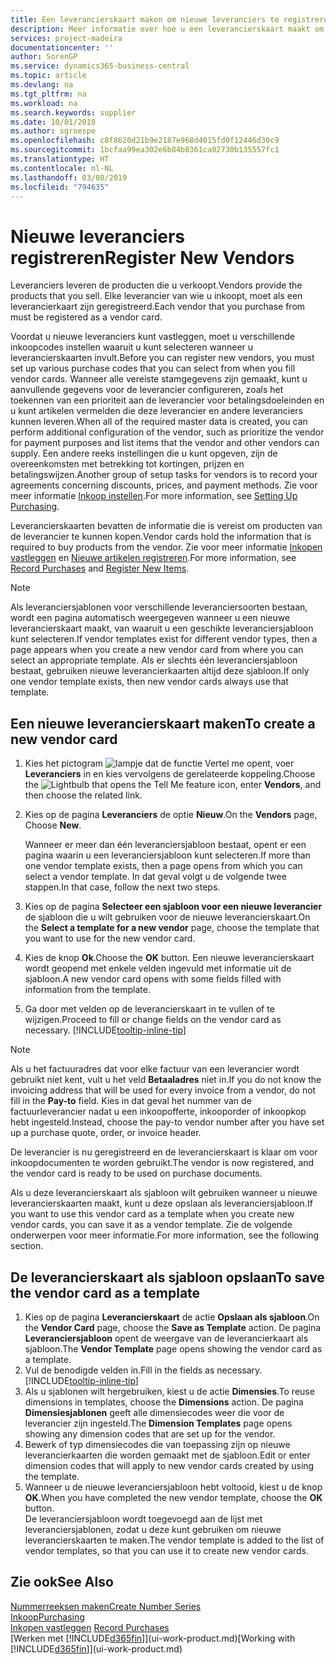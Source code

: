 ```yaml
---
title: Een leverancierskaart maken om nieuwe leveranciers te registreren | Microsoft Docs
description: Meer informatie over hoe u een leverancierskaart maakt om een nieuwe leverancier te registreren.
services: project-madeira
documentationcenter: ''
author: SorenGP
ms.service: dynamics365-business-central
ms.topic: article
ms.devlang: na
ms.tgt_pltfrm: na
ms.workload: na
ms.search.keywords: supplier
ms.date: 10/01/2018
ms.author: sgroespe
ms.openlocfilehash: c8f8620d21b9e2187e968d4015fd0f12446d30c9
ms.sourcegitcommit: 1bcfaa99ea302e6b84b8361ca02730b135557fc1
ms.translationtype: HT
ms.contentlocale: nl-NL
ms.lasthandoff: 03/08/2019
ms.locfileid: "794635"
---
```

# <a name="register-new-vendors"></a><span data-ttu-id="77b95-103">Nieuwe leveranciers registreren</span><span class="sxs-lookup"><span data-stu-id="77b95-103">Register New Vendors</span></span>
<span data-ttu-id="77b95-104">Leveranciers leveren de producten die u verkoopt.</span><span class="sxs-lookup"><span data-stu-id="77b95-104">Vendors provide the products that you sell.</span></span> <span data-ttu-id="77b95-105">Elke leverancier van wie u inkoopt, moet als een leverancierkaart zijn geregistreerd.</span><span class="sxs-lookup"><span data-stu-id="77b95-105">Each vendor that you purchase from must be registered as a vendor card.</span></span>

<span data-ttu-id="77b95-106">Voordat u nieuwe leveranciers kunt vastleggen, moet u verschillende inkoopcodes instellen waaruit u kunt selecteren wanneer u leverancierskaarten invult.</span><span class="sxs-lookup"><span data-stu-id="77b95-106">Before you can register new vendors, you must set up various purchase codes that you can select from when you fill vendor cards.</span></span> <span data-ttu-id="77b95-107">Wanneer alle vereiste stamgegevens zijn gemaakt, kunt u aanvullende gegevens voor de leverancier configureren, zoals het toekennen van een prioriteit aan de leverancier voor betalingsdoeleinden en u kunt artikelen vermelden die deze leverancier en andere leveranciers kunnen leveren.</span><span class="sxs-lookup"><span data-stu-id="77b95-107">When all of the required master data is created, you can perform additional configuration of the vendor, such as prioritize the vendor for payment purposes and list items that the vendor and other vendors can supply.</span></span> <span data-ttu-id="77b95-108">Een andere reeks instellingen die u kunt opgeven, zijn de overeenkomsten met betrekking tot kortingen, prijzen en betalingswijzen.</span><span class="sxs-lookup"><span data-stu-id="77b95-108">Another group of setup tasks for vendors is to record your agreements concerning discounts, prices, and payment methods.</span></span> <span data-ttu-id="77b95-109">Zie voor meer informatie [Inkoop instellen](purchasing-setup-purchasing.md).</span><span class="sxs-lookup"><span data-stu-id="77b95-109">For more information, see [Setting Up Purchasing](purchasing-setup-purchasing.md).</span></span>

<span data-ttu-id="77b95-110">Leverancierskaarten bevatten de informatie die is vereist om producten van de leverancier te kunnen kopen.</span><span class="sxs-lookup"><span data-stu-id="77b95-110">Vendor cards hold the information that is required to buy products from the vendor.</span></span> <span data-ttu-id="77b95-111">Zie voor meer informatie [Inkopen vastleggen](purchasing-how-record-purchases.md) en [Nieuwe artikelen registreren](inventory-how-register-new-items.md).</span><span class="sxs-lookup"><span data-stu-id="77b95-111">For more information, see [Record Purchases](purchasing-how-record-purchases.md) and [Register New Items](inventory-how-register-new-items.md).</span></span>

> [!NOTE]  
>   <span data-ttu-id="77b95-112">Als leveranciersjablonen voor verschillende leveranciersoorten bestaan, wordt een pagina automatisch weergegeven wanneer u een nieuwe leverancierskaart maakt, van waaruit u een geschikte leveranciersjabloon kunt selecteren.</span><span class="sxs-lookup"><span data-stu-id="77b95-112">If vendor templates exist for different vendor types, then a page appears when you create a new vendor card from where you can select an appropriate template.</span></span> <span data-ttu-id="77b95-113">Als er slechts één leveranciersjabloon bestaat, gebruiken nieuwe leverancierkaarten altijd deze sjabloon.</span><span class="sxs-lookup"><span data-stu-id="77b95-113">If only one vendor template exists, then new vendor cards always use that template.</span></span>

## <a name="to-create-a-new-vendor-card"></a><span data-ttu-id="77b95-114">Een nieuwe leverancierskaart maken</span><span class="sxs-lookup"><span data-stu-id="77b95-114">To create a new vendor card</span></span>
1. <span data-ttu-id="77b95-115">Kies het pictogram ![lampje dat de functie Vertel me opent](media/ui-search/search_small.png "Vertel me wat u wilt doen"), voer **Leveranciers** in en kies vervolgens de gerelateerde koppeling.</span><span class="sxs-lookup"><span data-stu-id="77b95-115">Choose the ![Lightbulb that opens the Tell Me feature](media/ui-search/search_small.png "Tell me what you want to do") icon, enter **Vendors**, and then choose the related link.</span></span>  
2. <span data-ttu-id="77b95-116">Kies op de pagina **Leveranciers** de optie **Nieuw**.</span><span class="sxs-lookup"><span data-stu-id="77b95-116">On the **Vendors** page, Choose **New**.</span></span>

    <span data-ttu-id="77b95-117">Wanneer er meer dan één leveranciersjabloon bestaat, opent er een pagina waarin u een leveranciersjabloon kunt selecteren.</span><span class="sxs-lookup"><span data-stu-id="77b95-117">If more than one vendor template exists, then a page opens from which you can select a vendor template.</span></span> <span data-ttu-id="77b95-118">In dat geval volgt u de volgende twee stappen.</span><span class="sxs-lookup"><span data-stu-id="77b95-118">In that case, follow the next two steps.</span></span>
3. <span data-ttu-id="77b95-119">Kies op de pagina **Selecteer een sjabloon voor een nieuwe leverancier** de sjabloon die u wilt gebruiken voor de nieuwe leverancierskaart.</span><span class="sxs-lookup"><span data-stu-id="77b95-119">On the **Select a template for a new vendor** page, choose the template that you want to use for the new vendor card.</span></span>
4. <span data-ttu-id="77b95-120">Kies de knop **Ok**.</span><span class="sxs-lookup"><span data-stu-id="77b95-120">Choose the **OK** button.</span></span> <span data-ttu-id="77b95-121">Een nieuwe leverancierskaart wordt geopend met enkele velden ingevuld met informatie uit de sjabloon.</span><span class="sxs-lookup"><span data-stu-id="77b95-121">A new vendor card opens with some fields filled with information from the template.</span></span>
5. <span data-ttu-id="77b95-122">Ga door met velden op de leverancierskaart in te vullen of te wijzigen.</span><span class="sxs-lookup"><span data-stu-id="77b95-122">Proceed to fill or change fields on the vendor card as necessary.</span></span> [!INCLUDE[tooltip-inline-tip](includes/tooltip-inline-tip_md.md)]

> [!NOTE]  
>   <span data-ttu-id="77b95-123">Als u het factuuradres dat voor elke factuur van een leverancier wordt gebruikt niet kent, vult u het veld **Betaaladres** niet in.</span><span class="sxs-lookup"><span data-stu-id="77b95-123">If you do not know the invoicing address that will be used for every invoice from a vendor, do not fill in the **Pay-to** field.</span></span> <span data-ttu-id="77b95-124">Kies in dat geval het nummer van de factuurleverancier nadat u een inkoopofferte, inkooporder of inkoopkop hebt ingesteld.</span><span class="sxs-lookup"><span data-stu-id="77b95-124">Instead, choose the pay-to vendor number after you have set up a purchase quote, order, or invoice header.</span></span>

<span data-ttu-id="77b95-125">De leverancier is nu geregistreerd en de leverancierskaart is klaar om voor inkoopdocumenten te worden gebruikt.</span><span class="sxs-lookup"><span data-stu-id="77b95-125">The vendor is now registered, and the vendor card is ready to be used on purchase documents.</span></span>

<span data-ttu-id="77b95-126">Als u deze leverancierskaart als sjabloon wilt gebruiken wanneer u nieuwe leverancierskaarten maakt, kunt u deze opslaan als leveranciersjabloon.</span><span class="sxs-lookup"><span data-stu-id="77b95-126">If you want to use this vendor card as a template when you create new vendor cards, you can save it as a vendor template.</span></span> <span data-ttu-id="77b95-127">Zie de volgende onderwerpen voor meer informatie.</span><span class="sxs-lookup"><span data-stu-id="77b95-127">For more information, see the following section.</span></span>

## <a name="to-save-the-vendor-card-as-a-template"></a><span data-ttu-id="77b95-128">De leverancierskaart als sjabloon opslaan</span><span class="sxs-lookup"><span data-stu-id="77b95-128">To save the vendor card as a template</span></span>
1. <span data-ttu-id="77b95-129">Kies op de pagina **Leverancierskaart** de actie **Opslaan als sjabloon**.</span><span class="sxs-lookup"><span data-stu-id="77b95-129">On the **Vendor Card** page, choose the **Save as Template** action.</span></span> <span data-ttu-id="77b95-130">De pagina **Leveranciersjabloon** opent de weergave van de leverancierkaart als sjabloon.</span><span class="sxs-lookup"><span data-stu-id="77b95-130">The **Vendor Template** page opens showing the vendor card as a template.</span></span>
2. <span data-ttu-id="77b95-131">Vul de benodigde velden in.</span><span class="sxs-lookup"><span data-stu-id="77b95-131">Fill in the fields as necessary.</span></span> [!INCLUDE[tooltip-inline-tip](includes/tooltip-inline-tip_md.md)]
3. <span data-ttu-id="77b95-132">Als u sjablonen wilt hergebruiken, kiest u de actie **Dimensies**.</span><span class="sxs-lookup"><span data-stu-id="77b95-132">To reuse dimensions in templates, choose the **Dimensions** action.</span></span> <span data-ttu-id="77b95-133">De pagina **Dimensiesjablonen** geeft alle dimensiecodes weer die voor de leverancier zijn ingesteld.</span><span class="sxs-lookup"><span data-stu-id="77b95-133">The **Dimension Templates** page opens showing any dimension codes that are set up for the vendor.</span></span>
4. <span data-ttu-id="77b95-134">Bewerk of typ dimensiecodes die van toepassing zijn op nieuwe leverancierkaarten die worden gemaakt met de sjabloon.</span><span class="sxs-lookup"><span data-stu-id="77b95-134">Edit or enter dimension codes that will apply to new vendor cards created by using the template.</span></span>
5. <span data-ttu-id="77b95-135">Wanneer u de nieuwe leveranciersjabloon hebt voltooid, kiest u de knop **OK**.</span><span class="sxs-lookup"><span data-stu-id="77b95-135">When you have completed the new vendor template, choose the **OK** button.</span></span>  
   <span data-ttu-id="77b95-136">De leveranciersjabloon wordt toegevoegd aan de lijst met leveranciersjablonen, zodat u deze kunt gebruiken om nieuwe leverancierskaarten te maken.</span><span class="sxs-lookup"><span data-stu-id="77b95-136">The vendor template is added to the list of vendor templates, so that you can use it to create new vendor cards.</span></span>

## <a name="see-also"></a><span data-ttu-id="77b95-137">Zie ook</span><span class="sxs-lookup"><span data-stu-id="77b95-137">See Also</span></span>
[<span data-ttu-id="77b95-138">Nummerreeksen maken</span><span class="sxs-lookup"><span data-stu-id="77b95-138">Create Number Series</span></span>](ui-create-number-series.md)  
[<span data-ttu-id="77b95-139">Inkoop</span><span class="sxs-lookup"><span data-stu-id="77b95-139">Purchasing</span></span>](purchasing-manage-purchasing.md)  
<span data-ttu-id="77b95-140">[Inkopen vastleggen](purchasing-how-record-purchases.md) </span><span class="sxs-lookup"><span data-stu-id="77b95-140">[Record Purchases](purchasing-how-record-purchases.md) </span></span>  
<span data-ttu-id="77b95-141">[Werken met [!INCLUDE[d365fin](includes/d365fin_md.md)]](ui-work-product.md)</span><span class="sxs-lookup"><span data-stu-id="77b95-141">[Working with [!INCLUDE[d365fin](includes/d365fin_md.md)]](ui-work-product.md)</span></span>  
